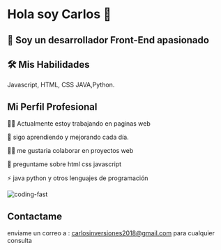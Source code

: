 # Hola soy Carlos 👋

## 🚀 Soy un desarrollador Front-End apasionado

## 🛠  Mis Habilidades
Javascript, HTML, CSS
JAVA,Python.

## Mi  Perfil Profesional

👩‍💻 Actualmente estoy trabajando en paginas web

🧠 sigo aprendiendo y mejorando cada día.

👯‍♀️ me gustaria colaborar en proyectos web

💬 preguntame sobre html css javascript

⚡️ java python y otros lenguajes de programación

![coding-fast](https://user-images.githubusercontent.com/117705995/200728554-ab16f10e-7a14-48ac-966d-1f3a6df21107.gif)

## Contactame
enviame un correo a :
carlosinversiones2018@gmail.com
para cualquier consulta




